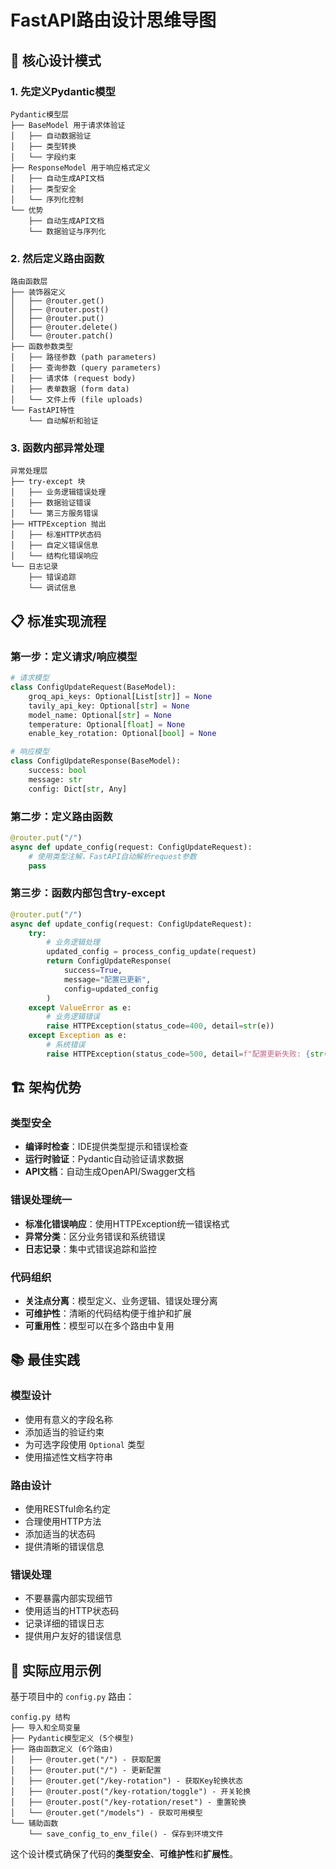 # FastAPI路由设计思维导图

## 🎯 核心设计模式

### 1. 先定义Pydantic模型
```
Pydantic模型层
├── BaseModel 用于请求体验证
│   ├── 自动数据验证
│   ├── 类型转换
│   └── 字段约束
├── ResponseModel 用于响应格式定义
│   ├── 自动生成API文档
│   ├── 类型安全
│   └── 序列化控制
└── 优势
    ├── 自动生成API文档
    └── 数据验证与序列化
```

### 2. 然后定义路由函数
```
路由函数层
├── 装饰器定义
│   ├── @router.get()
│   ├── @router.post()
│   ├── @router.put()
│   ├── @router.delete()
│   └── @router.patch()
├── 函数参数类型
│   ├── 路径参数 (path parameters)
│   ├── 查询参数 (query parameters)
│   ├── 请求体 (request body)
│   ├── 表单数据 (form data)
│   └── 文件上传 (file uploads)
└── FastAPI特性
    └── 自动解析和验证
```

### 3. 函数内部异常处理
```
异常处理层
├── try-except 块
│   ├── 业务逻辑错误处理
│   ├── 数据验证错误
│   └── 第三方服务错误
├── HTTPException 抛出
│   ├── 标准HTTP状态码
│   ├── 自定义错误信息
│   └── 结构化错误响应
└── 日志记录
    ├── 错误追踪
    └── 调试信息
```

## 📋 标准实现流程

### 第一步：定义请求/响应模型
```python
# 请求模型
class ConfigUpdateRequest(BaseModel):
    groq_api_keys: Optional[List[str]] = None
    tavily_api_key: Optional[str] = None
    model_name: Optional[str] = None
    temperature: Optional[float] = None
    enable_key_rotation: Optional[bool] = None

# 响应模型
class ConfigUpdateResponse(BaseModel):
    success: bool
    message: str
    config: Dict[str, Any]
```

### 第二步：定义路由函数
```python
@router.put("/")
async def update_config(request: ConfigUpdateRequest):
    # 使用类型注解，FastAPI自动解析request参数
    pass
```

### 第三步：函数内部包含try-except
```python
@router.put("/")
async def update_config(request: ConfigUpdateRequest):
    try:
        # 业务逻辑处理
        updated_config = process_config_update(request)
        return ConfigUpdateResponse(
            success=True,
            message="配置已更新",
            config=updated_config
        )
    except ValueError as e:
        # 业务逻辑错误
        raise HTTPException(status_code=400, detail=str(e))
    except Exception as e:
        # 系统错误
        raise HTTPException(status_code=500, detail=f"配置更新失败: {str(e)}")
```

## 🏗️ 架构优势

### 类型安全
- **编译时检查**：IDE提供类型提示和错误检查
- **运行时验证**：Pydantic自动验证请求数据
- **API文档**：自动生成OpenAPI/Swagger文档

### 错误处理统一
- **标准化错误响应**：使用HTTPException统一错误格式
- **异常分类**：区分业务错误和系统错误
- **日志记录**：集中式错误追踪和监控

### 代码组织
- **关注点分离**：模型定义、业务逻辑、错误处理分离
- **可维护性**：清晰的代码结构便于维护和扩展
- **可重用性**：模型可以在多个路由中复用

## 📚 最佳实践

### 模型设计
- 使用有意义的字段名称
- 添加适当的验证约束
- 为可选字段使用 `Optional` 类型
- 使用描述性文档字符串

### 路由设计
- 使用RESTful命名约定
- 合理使用HTTP方法
- 添加适当的状态码
- 提供清晰的错误信息

### 错误处理
- 不要暴露内部实现细节
- 使用适当的HTTP状态码
- 记录详细的错误日志
- 提供用户友好的错误信息

## 🔄 实际应用示例

基于项目中的 `config.py` 路由：

```
config.py 结构
├── 导入和全局变量
├── Pydantic模型定义 (5个模型)
├── 路由函数定义 (6个路由)
│   ├── @router.get("/") - 获取配置
│   ├── @router.put("/") - 更新配置
│   ├── @router.get("/key-rotation") - 获取Key轮换状态
│   ├── @router.post("/key-rotation/toggle") - 开关轮换
│   ├── @router.post("/key-rotation/reset") - 重置轮换
│   └── @router.get("/models") - 获取可用模型
└── 辅助函数
    └── save_config_to_env_file() - 保存到环境文件
```

这个设计模式确保了代码的**类型安全**、**可维护性**和**扩展性**。